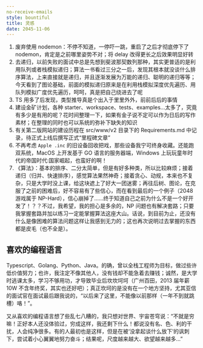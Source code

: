 ```yaml
---
no-receive-emails
style: bountiful
title: 灵感
date: 2045-11-06
---
```


1. 废弃使用 nodemon：不停不知道，一停吓一跳，重启了之后才彻底停下了 nodemon，肯定是之前哪里姿势不对；将 delay 改得更长之后效果明显好转
2. 去递归，以前失败的面试中总是先想到斐波那契数列那种，其实更普适的是利用队列或者栈模拟递归；算法一书看过三分之一后，发现其根本就没谈什么排序算法，上来直接就是递归，并且逐渐发展为万能的递归、聪明的递归等等；今天看到了图论基础，前面的模拟递归原来是在利用栈模拟深度优先遍历、用队列模拟广度优先遍历，呵呵，真是把自己绕进去了呢
3. TS 用多了后发现，类型推导真是个出入于里里外外，前前后后的事情
4. 建设金矿计划，各种 starter、workspace、tests、examples...太多了，究竟有多少是有用的呢？花时间整理一下，如果有金子说不定可以作为日后的写作素材；在整理的同时也可以系统的弥补下缺失的知识
5. 有关第二版网站的建设历程在 src/www/v2 目录下的 Requirements.md 中记录，待正式上线后撰写正式“里程碑文章”
6. 不再考虑 `Apple .inc` 的旧设备回收把戏，那些设备我宁可终身收藏。还能跑双系统，MacOS 上开发基于 GO 语言的服务器端，Windows 上玩玩童年时代的帝国时代:国家崛起，也蛮好的啊！
7. 《算法》：基本的排序、二分太简单，但是有好多种类，所以比较麻烦；接着递归（归并、快速排序），感觉算法果然神奇；接着贪心、动规，本来也不复杂，只是大学时没上课，给这块遮上了好大一团迷雾；再往后树、图论，在克服了之前的困难后，好不容易有了些信心，而在看到最后的一个例子（2048 游戏属于 NP-Hard），信心崩掉了……终于知道自己之前为什么不是一个好开发了！？？不过，我希望，我的担心是多余的，NP 问题也有解决套路；只要我掌握套路并加以练习一定能掌握算法这座大山。话说，到目前为止，还没有什么是像困难的算法问题这样让我感到无力的；这也再次说明过去掌握的东西都是皮毛（也不全是）。

## 喜欢的编程语言

Typescript、Golang、Python、Java。的确，曾以全栈工程师为目标，做过些许低价值努力；也许，我注定不像其他人，没有钱却不能急着去赚钱；诚然，是大学时逃课太多，学习不够用功，才导致毕业后坎坎坷坷（广州百田，2013 届年薪 10W 不含年终奖，其实也还好吧）；真正坎坷的是没有在一个地方坚持，尤其亚信的面试官在面试最后跟我说的，“以后来了这里，不能像以前那样（一年不到就跳槽）咯！”。

又从喜欢的编程语言想了些乱七八糟的，我只想对世界、宇宙苍穹说：“不就是穷嘛！正好本人还没体验过，穷成这样，我还剩下什么！都说没有名、色、利的干扰，人会纯净很多。有的人最初也是这样，但是在被‘没拿起谈什么放下’的讽刺下，尝试着小心翼翼地努力奋斗；结果呢，尺度越来越大、欲望越来越多...”
